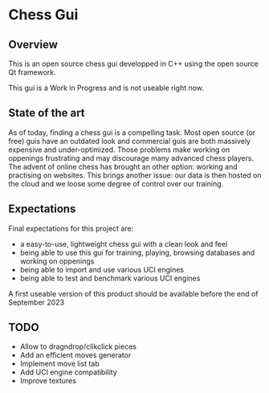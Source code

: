 # Chess Gui

## Overview

This is an open source chess gui developped in C++ using the open source Qt framework.

This gui is a Work in Progress and is not useable right now.

## State of the art

As of today, finding a chess gui is a compelling task. 
Most open source (or free) guis have an outdated look and commercial guis are both massively expensive and under-optimized. 
Those problems make working on oppenings frustrating and may discourage many advanced chess players.
The advent of online chess has brought an other option: working and practising on websites. 
This brings another issue: our data is then hosted on the cloud and we loose some degree of control over our training.

## Expectations

Final expectations for this project are:
* a easy-to-use, lightweight chess gui with a clean look and feel
* being able to use this gui for training, playing, browsing databases and working on oppenings
* being able to import and use various UCI engines
* being able to test and benchmark various UCI engines

A first useable version of this product should be available before the end of September 2023

## TODO

* Allow to dragndrop/clikclick pieces
* Add an efficient moves generator
* Implement move list tab
* Add UCI engine compatibility
* Improve textures


